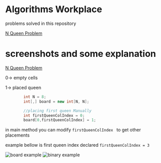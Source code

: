 
# Algorithms Workplace



problems solved in this repository

[N Queen Problem](https://github.com/l0rdyolo/AlgorithmsWorkplace/tree/main/NQueensProblem)

  
# screenshots and some explanation




  
[N Queen Problem](https://github.com/l0rdyolo/AlgorithmsWorkplace/tree/main/NQueensProblem)

0-> empty cells

1-> placed queen 

```c#
        int N = 8;
        int[,] board = new int[N, N];

        //placing first queen Manually
        int firstQueenColIndex = 0;
        board[0,firstQueenColIndex] = 1;

```
in main method you can modify ```firstQueenColIndex ``` to get other placements

example bellow is first queen index declared ```firstQueenColIndex = 3 ```

![board example](imgs/nqueens/boardExample) 
![binary example](imgs/nqueens/binaryExample)
# 

